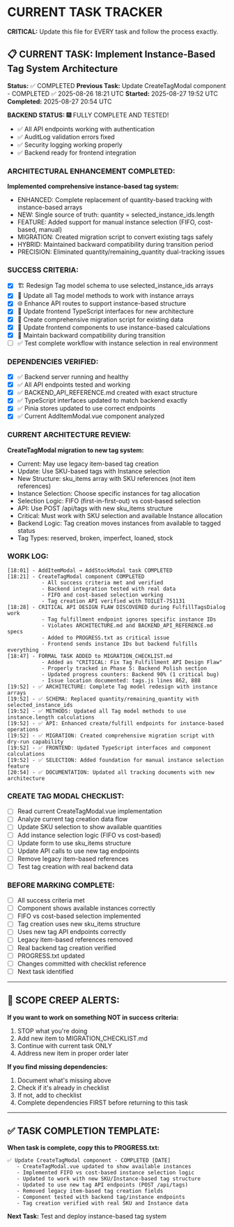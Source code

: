 # CURRENT TASK TRACKER

**CRITICAL:** Update this file for EVERY task and follow the process exactly.

## 📋 CURRENT TASK: Implement Instance-Based Tag System Architecture

**Status:** ✅ COMPLETED 
**Previous Task:** Update CreateTagModal component - COMPLETED ✅ 2025-08-26 18:21 UTC
**Started:** 2025-08-27 19:52 UTC
**Completed:** 2025-08-27 20:54 UTC

**BACKEND STATUS:** 🎆 FULLY COMPLETE AND TESTED!
- ✅ All API endpoints working with authentication
- ✅ AuditLog validation errors fixed
- ✅ Security logging working properly  
- ✅ Backend ready for frontend integration

### ARCHITECTURAL ENHANCEMENT COMPLETED:
**Implemented comprehensive instance-based tag system:**
- ENHANCED: Complete replacement of quantity-based tracking with instance-based arrays
- NEW: Single source of truth: quantity = selected_instance_ids.length
- FEATURE: Added support for manual instance selection (FIFO, cost-based, manual)
- MIGRATION: Created migration script to convert existing tags safely
- HYBRID: Maintained backward compatibility during transition period
- PRECISION: Eliminated quantity/remaining_quantity dual-tracking issues

### SUCCESS CRITERIA:
- [x] 🏗️ Redesign Tag model schema to use selected_instance_ids arrays
- [x] 🔧 Update all Tag model methods to work with instance arrays
- [x] 🌐 Enhance API routes to support instance-based structure
- [x] 📝 Update frontend TypeScript interfaces for new architecture
- [x] 🚀 Create comprehensive migration script for existing data
- [x] 🎨 Update frontend components to use instance-based calculations
- [x] 🔄 Maintain backward compatibility during transition
- [ ] ✅ Test complete workflow with instance selection in real environment

### DEPENDENCIES VERIFIED:
- [x] ✅ Backend server running and healthy
- [x] ✅ All API endpoints tested and working
- [x] ✅ BACKEND_API_REFERENCE.md created with exact structure
- [x] ✅ TypeScript interfaces updated to match backend exactly
- [x] ✅ Pinia stores updated to use correct endpoints
- [x] ✅ Current AddItemModal.vue component analyzed

### CURRENT ARCHITECTURE REVIEW:
**CreateTagModal migration to new tag system:**
- Current: May use legacy item-based tag creation
- Update: Use SKU-based tags with Instance selection
- New Structure: sku_items array with SKU references (not item references)
- Instance Selection: Choose specific instances for tag allocation
- Selection Logic: FIFO (first-in-first-out) vs cost-based selection
- API: Use POST /api/tags with new sku_items structure
- Critical: Must work with SKU selection and available Instance allocation
- Backend Logic: Tag creation moves instances from available to tagged status
- Tag Types: reserved, broken, imperfect, loaned, stock

### WORK LOG:
```
[18:01] - AddItemModal → AddStockModal task COMPLETED
[18:21] - CreateTagModal component COMPLETED
           - All success criteria met and verified
           - Backend integration tested with real data
           - FIFO and cost-based selection working
           - Tag creation API verified with TOILET-751131
[18:28] - CRITICAL API DESIGN FLAW DISCOVERED during FulfillTagsDialog work
           - Tag fulfillment endpoint ignores specific instance IDs
           - Violates ARCHITECTURE.md and BACKEND_API_REFERENCE.md specs
           - Added to PROGRESS.txt as critical issue
           - Frontend sends instance IDs but backend fulfills everything
[18:47] - FORMAL TASK ADDED to MIGRATION_CHECKLIST.md
           - Added as "CRITICAL: Fix Tag Fulfillment API Design Flaw"
           - Properly tracked in Phase 5: Backend Polish section
           - Updated progress counters: Backend 90% (1 critical bug)
           - Issue location documented: tags.js lines 862, 888
[19:52] - ✅ ARCHITECTURE: Complete Tag model redesign with instance arrays
[19:52] - ✅ SCHEMA: Replaced quantity/remaining_quantity with selected_instance_ids
[19:52] - ✅ METHODS: Updated all Tag model methods to use instance.length calculations
[19:52] - ✅ API: Enhanced create/fulfill endpoints for instance-based operations
[19:52] - ✅ MIGRATION: Created comprehensive migration script with dry-run capability
[19:52] - ✅ FRONTEND: Updated TypeScript interfaces and component calculations
[19:52] - ✅ SELECTION: Added foundation for manual instance selection feature
[20:54] - ✅ DOCUMENTATION: Updated all tracking documents with new architecture
```

### CREATE TAG MODAL CHECKLIST:
- [ ] Read current CreateTagModal.vue implementation
- [ ] Analyze current tag creation data flow
- [ ] Update SKU selection to show available quantities
- [ ] Add instance selection logic (FIFO vs cost-based)
- [ ] Update form to use sku_items structure
- [ ] Update API calls to use new tag endpoints
- [ ] Remove legacy item-based references
- [ ] Test tag creation with real backend data

### BEFORE MARKING COMPLETE:
- [ ] All success criteria met
- [ ] Component shows available instances correctly
- [ ] FIFO vs cost-based selection implemented
- [ ] Tag creation uses new sku_items structure
- [ ] Uses new tag API endpoints correctly
- [ ] Legacy item-based references removed
- [ ] Real backend tag creation verified
- [ ] PROGRESS.txt updated
- [ ] Changes committed with checklist reference
- [ ] Next task identified

---

## 🚨 SCOPE CREEP ALERTS:

**If you want to work on something NOT in success criteria:**
1. STOP what you're doing
2. Add new item to MIGRATION_CHECKLIST.md
3. Continue with current task ONLY
4. Address new item in proper order later

**If you find missing dependencies:**
1. Document what's missing above
2. Check if it's already in checklist
3. If not, add to checklist
4. Complete dependencies FIRST before returning to this task

---

## ✅ TASK COMPLETION TEMPLATE:

**When task is complete, copy this to PROGRESS.txt:**

```
✅ Update CreateTagModal component - COMPLETED [DATE]
   - CreateTagModal.vue updated to show available instances
   - Implemented FIFO vs cost-based instance selection logic
   - Updated to work with new SKU/Instance-based tag structure
   - Updated to use new tag API endpoints (POST /api/tags)
   - Removed legacy item-based tag creation fields
   - Component tested with backend tag/instance endpoints
   - Tag creation verified with real SKU and Instance data
```

**Next Task:** Test and deploy instance-based tag system
